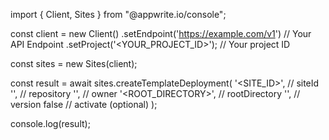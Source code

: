 import { Client, Sites } from "@appwrite.io/console";

const client = new Client()
    .setEndpoint('https://example.com/v1') // Your API Endpoint
    .setProject('<YOUR_PROJECT_ID>'); // Your project ID

const sites = new Sites(client);

const result = await sites.createTemplateDeployment(
    '<SITE_ID>', // siteId
    '<REPOSITORY>', // repository
    '<OWNER>', // owner
    '<ROOT_DIRECTORY>', // rootDirectory
    '<VERSION>', // version
    false // activate (optional)
);

console.log(result);
